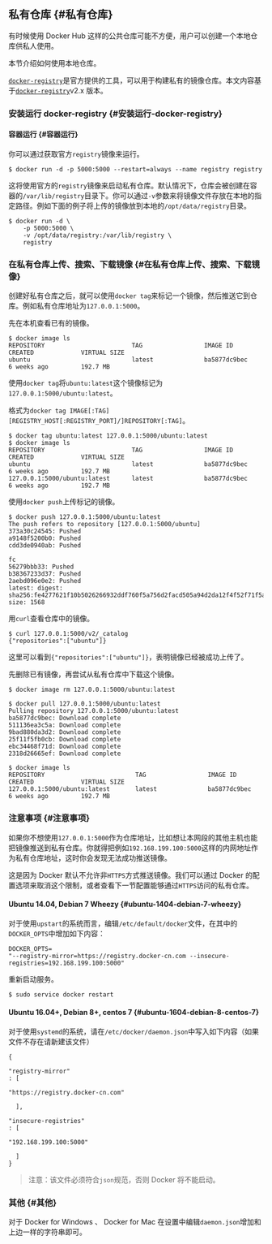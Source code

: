 ## 私有仓库 {#私有仓库}

有时候使用 Docker Hub 这样的公共仓库可能不方便，用户可以创建一个本地仓库供私人使用。

本节介绍如何使用本地仓库。

[`docker-registry`](https://docs.docker.com/registry/)是官方提供的工具，可以用于构建私有的镜像仓库。本文内容基于[`docker-registry`](https://github.com/docker/distribution)v2.x 版本。

### 安装运行 docker-registry {#安装运行-docker-registry}

#### 容器运行 {#容器运行}

你可以通过获取官方`registry`镜像来运行。

```
$ docker run -d -p 5000:5000 --restart=always --name registry registry

```

这将使用官方的`registry`镜像来启动私有仓库。默认情况下，仓库会被创建在容器的`/var/lib/registry`目录下。你可以通过`-v`参数来将镜像文件存放在本地的指定路径。例如下面的例子将上传的镜像放到本地的`/opt/data/registry`目录。

```
$ docker run -d \
    -p 5000:5000 \
    -v /opt/data/registry:/var/lib/registry \
    registry

```

### 在私有仓库上传、搜索、下载镜像 {#在私有仓库上传、搜索、下载镜像}

创建好私有仓库之后，就可以使用`docker tag`来标记一个镜像，然后推送它到仓库。例如私有仓库地址为`127.0.0.1:5000`。

先在本机查看已有的镜像。

```
$ docker image ls
REPOSITORY                        TAG                 IMAGE ID            CREATED             VIRTUAL SIZE
ubuntu                            latest              ba5877dc9bec        6 weeks ago         192.7 MB

```

使用`docker tag`将`ubuntu:latest`这个镜像标记为`127.0.0.1:5000/ubuntu:latest`。

格式为`docker tag IMAGE[:TAG] [REGISTRY_HOST[:REGISTRY_PORT]/]REPOSITORY[:TAG]`。

```
$ docker tag ubuntu:latest 127.0.0.1:5000/ubuntu:latest
$ docker image ls
REPOSITORY                        TAG                 IMAGE ID            CREATED             VIRTUAL SIZE
ubuntu                            latest              ba5877dc9bec        6 weeks ago         192.7 MB
127.0.0.1:5000/ubuntu:latest      latest              ba5877dc9bec        6 weeks ago         192.7 MB

```

使用`docker push`上传标记的镜像。

```
$ docker push 127.0.0.1:5000/ubuntu:latest
The push refers to repository [127.0.0.1:5000/ubuntu]
373a30c24545: Pushed
a9148f5200b0: Pushed
cdd3de0940ab: Pushed

fc
56279bbb33: Pushed
b38367233d37: Pushed
2aebd096e0e2: Pushed
latest: digest: sha256:fe4277621f10b5026266932ddf760f5a756d2facd505a94d2da12f4f52f71f5a size: 1568

```

用`curl`查看仓库中的镜像。

```
$ curl 127.0.0.1:5000/v2/_catalog
{"repositories":["ubuntu"]}

```

这里可以看到`{"repositories":["ubuntu"]}`，表明镜像已经被成功上传了。

先删除已有镜像，再尝试从私有仓库中下载这个镜像。

```
$ docker image rm 127.0.0.1:5000/ubuntu:latest

$ docker pull 127.0.0.1:5000/ubuntu:latest
Pulling repository 127.0.0.1:5000/ubuntu:latest
ba5877dc9bec: Download complete
511136ea3c5a: Download complete
9bad880da3d2: Download complete
25f11f5fb0cb: Download complete
ebc34468f71d: Download complete
2318d26665ef: Download complete

$ docker image ls
REPOSITORY                         TAG                 IMAGE ID            CREATED             VIRTUAL SIZE
127.0.0.1:5000/ubuntu:latest       latest              ba5877dc9bec        6 weeks ago         192.7 MB

```

### 注意事项 {#注意事项}

如果你不想使用`127.0.0.1:5000`作为仓库地址，比如想让本网段的其他主机也能把镜像推送到私有仓库。你就得把例如`192.168.199.100:5000`这样的内网地址作为私有仓库地址，这时你会发现无法成功推送镜像。

这是因为 Docker 默认不允许非`HTTPS`方式推送镜像。我们可以通过 Docker 的配置选项来取消这个限制，或者查看下一节配置能够通过`HTTPS`访问的私有仓库。

#### Ubuntu 14.04, Debian 7 Wheezy {#ubuntu-1404-debian-7-wheezy}

对于使用`upstart`的系统而言，编辑`/etc/default/docker`文件，在其中的`DOCKER_OPTS`中增加如下内容：

```
DOCKER_OPTS=
"--registry-mirror=https://registry.docker-cn.com --insecure-registries=192.168.199.100:5000"
```

重新启动服务。

```
$ sudo service docker restart
```

#### Ubuntu 16.04+, Debian 8+, centos 7 {#ubuntu-1604-debian-8-centos-7}

对于使用`systemd`的系统，请在`/etc/docker/daemon.json`中写入如下内容（如果文件不存在请新建该文件）

```
{
  
"registry-mirror"
: [
    
"https://registry.docker-cn.com"

  ],
  
"insecure-registries"
: [
    
"192.168.199.100:5000"

  ]
}

```

> 注意：该文件必须符合`json`规范，否则 Docker 将不能启动。

### 其他 {#其他}

对于 Docker for Windows 、 Docker for Mac 在设置中编辑`daemon.json`增加和上边一样的字符串即可。

